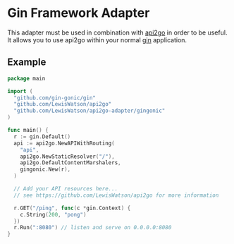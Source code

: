 # Gin Framework Adapter

This adapter must be used in combination with [api2go](https://github.com/LewisWatson/api2go) in order to be useful.
It allows you to use api2go within your normal [gin](https://github.com/gin-gonic/gin) application.

## Example

```go
package main

import (
  "github.com/gin-gonic/gin"
  "github.com/LewisWatson/api2go"
  "github.com/LewisWatson/api2go-adapter/gingonic"
)

func main() {
  r := gin.Default()
  api := api2go.NewAPIWithRouting(
    "api",
    api2go.NewStaticResolver("/"),
    api2go.DefaultContentMarshalers,
    gingonic.New(r),
  )

  // Add your API resources here...
  // see https://github.com/LewisWatson/api2go for more information

  r.GET("/ping", func(c *gin.Context) {
    c.String(200, "pong")
  })
  r.Run(":8080") // listen and serve on 0.0.0.0:8080
}
```